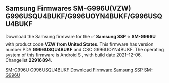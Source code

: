<h2>Samsung Firmwares SM-G996U(VZW) G996USQU4BUKF/G996UOYN4BUKF/G996USQU4BUKF</h2>
Download the Samsung firmware for the ✅ <strong>Samsung SSP </strong> ⭐ <strong>SM-G996U</strong> with product code <strong>VZW</strong> <strong> from United States</strong>. This firmware has version number PDA <strong>G996USQU4BUKF</strong> and CSC G996UOYN4BUKF. The operating system of this firmware is Android S , with build date 2021-12-06. Changelist <strong>22916894</strong>.


[SM-G996U](https://samfirm.shop/samsung/model/SM-G996U)
[G996USQU4BUKF](https://samfirm.shop/samsung/pda/G996USQU4BUKF)
[Download Firmware Samsung SSP SM-G996U](https://samfirm.shop/samsung/firmware/481061)
